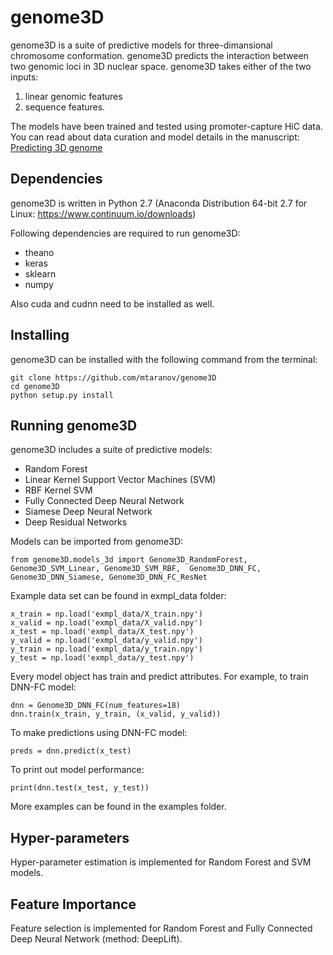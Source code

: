 # genome3D

genome3D is a suite of predictive models for three-dimansional chromosome conformation. genome3D predicts the interaction between two genomic loci in 3D nuclear space. genome3D takes either of the two inputs:
1) linear genomic features
2) sequence features.

The models have been trained and tested using promoter-capture HiC data.
You can read about data curation and model details in the manuscript:
[Predicting 3D genome](http://www.dropwizard.io/1.0.2/docs/)

## Dependencies

genome3D is written in Python 2.7 (Anaconda Distribution 64-bit 2.7 for Linux: https://www.continuum.io/downloads)

Following dependencies are required to run genome3D:
- theano
- keras
- sklearn
- numpy

Also cuda and cudnn need to be installed as well.

## Installing

genome3D can be installed with the following command from the terminal:

```
git clone https://github.com/mtaranov/genome3D
cd genome3D
python setup.py install
```
## Running genome3D

genome3D includes a suite of predictive models:
- Random Forest
- Linear Kernel Support Vector Machines (SVM)
- RBF Kernel SVM
- Fully Connected Deep Neural Network
- Siamese Deep Neural Network
- Deep Residual Networks

Models can be imported from genome3D:

```
from genome3D.models_3d import Genome3D_RandomForest, Genome3D_SVM_Linear, Genome3D_SVM_RBF,  Genome3D_DNN_FC, Genome3D_DNN_Siamese, Genome3D_DNN_FC_ResNet
```

Example data set can be found in exmpl_data folder:

```
x_train = np.load('exmpl_data/X_train.npy')
x_valid = np.load('exmpl_data/X_valid.npy')
x_test = np.load('exmpl_data/X_test.npy')
y_valid = np.load('exmpl_data/y_valid.npy')
y_train = np.load('exmpl_data/y_train.npy')
y_test = np.load('exmpl_data/y_test.npy')
```
Every model object has train and predict  attributes. For example, to train DNN-FC  model:
```
dnn = Genome3D_DNN_FC(num_features=18)
dnn.train(x_train, y_train, (x_valid, y_valid))
```
To make predictions using DNN-FC model:
```
preds = dnn.predict(x_test)
```
To print out model performance:
```
print(dnn.test(x_test, y_test))
```

More examples can be found in the examples folder.

## Hyper-parameters

Hyper-parameter estimation is implemented for Random Forest and SVM models.

## Feature Importance

Feature selection is implemented for Random Forest and Fully Connected Deep Neural Network (method: DeepLift).

